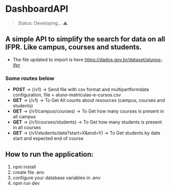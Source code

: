 # DashboardAPI

> Status: Developing... ⚠️

## A simple API to simplify the search for data on all IFPR. Like campus, courses and students.

+ The file updated to import is here https://dados.gov.br/dataset/alunos-ifpr

### Some routes below


+ **POST** -> (/v1) -> Send file with csv format and multipartformdata configuration, file = aluno-matriculas-e-cursos.csv
+ **GET** -> (/v1) -> To Get All counts about resources (campus, courses and students)
+ **GET** -> (/v1/campus/courses) -> To Get how many courses is present in all campus
+ **GET** -> (/v1/courses/students) -> To Get how many students is present in all courses
+ **GET** -> (/v1/students/date?start=X&end=Y) -> To Get students by date start and expected end of course

## How to run the application:

1) npm install
2) create file .env
3) configure your database variables in .env
4) npm run dev
